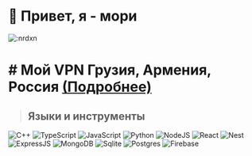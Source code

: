 # 👋 Привет, я - мори

![:nrdxn](https://count.getloli.com/get/@:nrdxn)

<h1># Мой VPN Грузия, Армения, Роcсия <a href="https://github.com/MHSanaei/3x-ui">(Подробнее)</a></h1>

> ## Языки и инструменты
![C++](https://shields.io/badge/c++-090909?style=for-the-badge&logo=&logoColor=white)
![TypeScript](https://shields.io/badge/-TypeScript-090909?style=for-the-badge&logo=typescript)
![JavaScript](https://shields.io/badge/-JavaScript-090909?style=for-the-badge&logo=javascript)
![Python](https://shields.io/badge/-Python-090909?style=for-the-badge&logo=python)
![NodeJS](https://shields.io/badge/-Node.js-090909?style=for-the-badge&logo=node.js)
![React](https://shields.io/badge/-React-090909?style=for-the-badge&logo=React)
![Nest](https://shields.io/badge/-Nest-090909?style=for-the-badge&logo=nestjs&logoColor=df274f)
![ExpressJS](https://shields.io/badge/-Express.js-090909?style=for-the-badge&logo=express)
![MongoDB](https://shields.io/badge/-Mongo.db-090909?style=for-the-badge&logo=mongodb)
![Sqlite](https://img.shields.io/badge/SQLite-07405E?style=for-the-badge&logo=sqlite&color=black)
![Postgres](https://shields.io/badge/postgres-090909?style=for-the-badge&logo=postgresql&logoColor=white)
![Firebase](https://shields.io/badge/Firebase-090909?style=for-the-badge&logo=firebase&logoColor=white)
